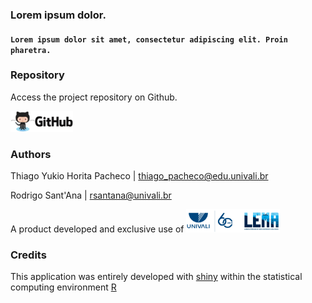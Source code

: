 ### Lorem ipsum dolor.
#### `Lorem ipsum dolor sit amet, consectetur adipiscing elit. Proin pharetra.`

### Repository

Access the project repository on Github.

<a id="github_link" href="https://github.com/thiagoyukiop/biopesca">
<img src="www/github_logo4.png" width="100px" />
</a>
<BR />

### Authors

Thiago Yukio Horita Pacheco | thiago_pacheco@edu.univali.br

Rodrigo Sant'Ana | rsantana@univali.br

A product developed and exclusive use of
<a id="lema_link" href="http://lema.acad.univali.br/">
<img src="www/univali-lema-nova-logo.png" width="150px" />
</a>
<BR />

### Credits

This application was entirely developed with [shiny](http://shiny.rstudio.com/)
within the statistical computing environment [R](http://www.r-project.org/)